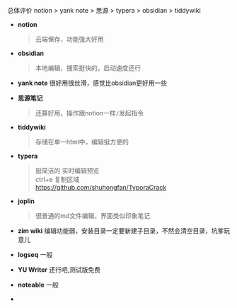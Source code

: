 总体评价 notion > yank note > 思源 > typera > obsidian > tiddywiki


- **notion**
  
    > 云端保存，功能强大好用
- **obsidian**
    > 本地编辑，搜索挺快的，启动速度还行
- **yank note** 很好用很丝滑，感觉比obsidian更好用一些
- **思源笔记**
    > 还算好用，操作跟notion一样`/`发起指令
- **tiddywiki**
    >存储在单一html中，编辑挺方便的  
- **typera**
    >挺简洁的 实时编辑预览   
    > ctrl+e 复制区域  
    > https://github.com/shuhongfan/TyporaCrack
- **joplin**
    > 很普通的md文件编辑，界面类似印象笔记
-  **zim wiki** 编辑功能弱，安装目录一定要新建子目录，不然会清空目录，坑爹玩意儿
-  **logseq** 一般
-  **YU Writer** 还行吧,测试版免费
-  **noteable** 一般
-  
